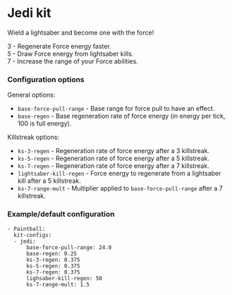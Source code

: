# Jedi kit
Wield a lightsaber and become one with the force!

3 - Regenerate Force energy faster. \
5 - Draw Force energy from lightsaber kills. \
7 - Increase the range of your Force abilities.

### Configuration options
General options:
- `base-force-pull-range` - Base range for force pull to have an effect.
- `base-regen` - Base regeneration rate of force energy (in energy per tick, 100 is full energy).

Killstreak options:
- `ks-3-regen` - Regeneration rate of force energy after a 3 killstreak.
- `ks-5-regen` - Regeneration rate of force energy after a 5 killstreak.
- `ks-7-regen` - Regeneration rate of force energy after a 7 killstreak.
- `lightsaber-kill-regen` - Force energy to regenerate from a lightsaber kill after a 5 killstreak.
- `ks-7-range-mult` - Multiplier applied to `base-force-pull-range` after a 7 killstreak.

### Example/default configuration
```
- Paintball:
  kit-configs:
  - jedi:
      base-force-pull-range: 24.0
      base-regen: 0.25
      ks-3-regen: 0.375
      ks-5-regen: 0.375
      ks-7-regen: 0.375
      lighsaber-kill-regen: 50
      ks-7-range-mult: 1.5
```
